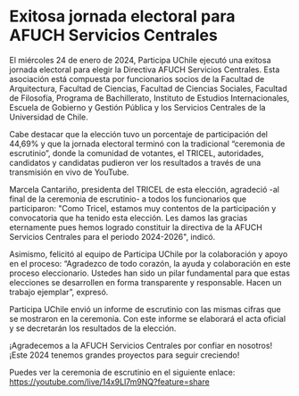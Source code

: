 # Exitosa jornada electoral para AFUCH Servicios Centrales

El miércoles 24 de enero de 2024, Participa UChile ejecutó una exitosa jornada electoral para elegir la Directiva AFUCH Servicios Centrales. Esta asociación está  compuesta por funcionarios socios de la Facultad de Arquitectura, Facultad de Ciencias, Facultad de Ciencias Sociales, Facultad de Filosofía, Programa de Bachillerato, Instituto de Estudios Internacionales, Escuela de Gobierno y Gestión Pública y los Servicios Centrales de la Universidad de Chile. 

Cabe destacar que la elección tuvo un porcentaje de participación del 44,69% y que la jornada electoral terminó con la tradicional “ceremonia de escrutinio”, donde la comunidad de votantes, el TRICEL, autoridades, candidatos y candidatas pudieron ver los resultados a través de una transmisión en vivo de YouTube.

Marcela Cantariño, presidenta del TRICEL de esta elección, agradeció -al final de la ceremonia de escrutinio- a todos los funcionarios que participaron: "Como Tricel, estamos muy contentos de la participación y convocatoria que ha tenido esta elección. Les damos las gracias eternamente pues hemos logrado constituir la directiva de la AFUCH Servicios Centrales para el periodo 2024-2026", indicó.

Asimismo, felicitó al equipo de Participa UChile por la colaboración y apoyo en el proceso: “Agradezco de todo corazón, la ayuda y colaboración en este proceso eleccionario. Ustedes han sido un pilar fundamental para que estas elecciones se desarrollen en forma transparente y responsable. Hacen un trabajo ejemplar”, expresó. 

Participa UChile envió un informe de escrutinio con las mismas cifras que se mostraron en la ceremonia. Con este informe se elaborará el acta oficial y se decretarán los resultados de la elección.

¡Agradecemos a la AFUCH Servicios Centrales por confiar en nosotros! ¡Este 2024 tenemos grandes proyectos para seguir creciendo!

Puedes ver la ceremonia de escrutinio en el siguiente enlace:
https://youtube.com/live/14x9Ll7m9NQ?feature=share
